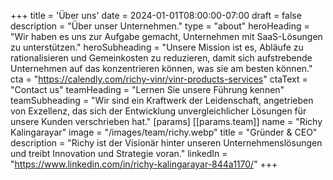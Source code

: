 +++
title = 'Über uns'
date = 2024-01-01T08:00:00-07:00
draft = false
description = "Über unser Unternehmen."
type = "about"
heroHeading = "Wir haben es uns zur Aufgabe gemacht, Unternehmen mit SaaS-Lösungen zu unterstützen."
heroSubheading = "Unsere Mission ist es, Abläufe zu rationalisieren und Gemeinkosten zu reduzieren, damit sich aufstrebende Unternehmen auf das konzentrieren können, was sie am besten können."
cta = "https://calendly.com/richy-vinr/vinr-products-services"
ctaText = "Contact us"
teamHeading = "Lernen Sie unsere Führung kennen"
teamSubheading = "Wir sind ein Kraftwerk der Leidenschaft, angetrieben von Exzellenz, das sich der Entwicklung unvergleichlicher Lösungen für unsere Kunden verschrieben hat."
[params]
[[params.team]]
name = "Richy Kalingarayar"
image = "/images/team/richy.webp"
title = "Gründer & CEO"
description = "Richy ist der Visionär hinter unseren Unternehmenslösungen und treibt Innovation und Strategie voran."
linkedIn = "https://www.linkedin.com/in/richy-kalingarayar-844a1170/"
+++
